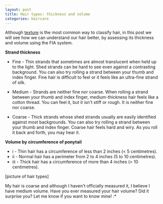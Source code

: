 ```yaml
---
layout: post
title: Hair types: thickness and volume
categories: haircare
---
```


Although [texture](http://http://curlylab.com/2018-01-22-hair-typespart1/) is the most common way to classify hair, in this post we will see how we can understand our hair better, by assessing its thickness and volume using the FIA system.
<!--more-->

<!--(Table do FIA system) https://en.wikipedia.org/wiki/Hair#Classification_systems-->

**Strand thickness**
* Fine - Thin strands that sometimes are almost translucent when held up to the light. Shed strands can be hard to see even against a contrasting background. You can also try rolling a strand between your thumb and index finger. Fine hair is difficult to feel or it feels like an ultra-fine strand of silk.

* Medium - Strands are neither fine nor coarse. When rolling a strand between your thumb and index finger, medium-thickness hair feels like a cotton thread. You can feel it, but it isn't stiff or rough. It is neither fine nor coarse.

* Coarse - Thick strands whose shed strands usually are easily identified against most backgrounds. You can also try rolling a strand between your thumb and index finger. Coarse hair feels hard and wiry. As you roll it back and forth, you may hear it.

**Volume by circumference of ponytail**
* i	- Thin hair has	a circumference of less than 2 inches (< 5 centimetres).
* ii - Normal hair has a perimeter from 2 to 4 inches (5 to 10 centimetres).
* iii - Thick hair has a circumference of more than 4 inches (> 10 centimetres).

[picture of hair types]

My hair is coarse and although I haven't officially measured it, I believe I have medium volume. 
Have you ever measured your hair volume? Did it surprise you? Let me know if you want to know mine! :*
